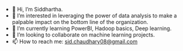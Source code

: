 - 👋 Hi, I’m Siddhartha.
- 👀 I’m interested in leveraging the power of data analysis to make a palpable impact on the bottom line of the organization.
- 🌱 I’m currently learning PowerBI, Hadoop basics, Deep learning.
- 💞️ I’m looking to collaborate on machine learning projects.
- 📫 How to reach me: sid.chaudhary08@gmail.com

<!---
siddata01/siddata01 is a ✨ special ✨ repository because its `README.md` (this file) appears on your GitHub profile.
You can click the Preview link to take a look at your changes.
--->
